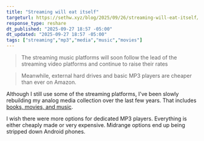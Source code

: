 ```yaml
---
title: "Streaming will eat itself"
targeturl: https://sethw.xyz/blog/2025/09/26/streaming-will-eat-itself/
response_type: reshare
dt_published: "2025-09-27 18:57 -05:00"
dt_updated: "2025-09-27 18:57 -05:00"
tags: ["streaming","mp3","media","music","movies"]
---
```


> The streaming music platforms will soon follow the lead of the streaming video platforms and continue to raise their rates

> Meanwhile, external hard drives and basic MP3 players are cheaper than ever on Amazon.

Although I still use some of the streaming platforms, I've been slowly rebuilding my analog media collection over the last few years. That includes [books, movies, and music](/notes/am-i-in-2006-newspapers-cds-mp3s).

I wish there were more options for dedicated MP3 players. Everything is either cheaply made or very expensive. Midrange options end up being stripped down Android phones.

